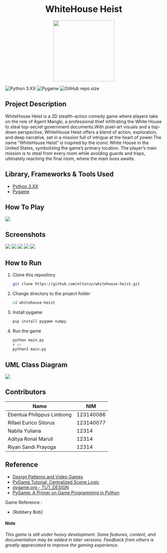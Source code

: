 <h1 align="center">WhiteHouse Heist</h1>
<p align="center">
  <img src="screenshots/banner.png" height="196px" />
</p>


![Python 3.XX](https://img.shields.io/badge/PYTHON-3.11-yellow?style=for-the-badge&logo=python&logoColor=yellow)
![Pygame](https://img.shields.io/badge/Pygame-orange?style=for-the-badge&logoColor=yellow)
![GitHub repo size](https://img.shields.io/github/repo-size/jo0707/the-adventure-of-atra?style=for-the-badge&color=green)



## Project Description
WhiteHouse Heist is a 2D stealth-action comedy game where players take on the role of Agent Mangki, a professional thief infiltrating the White House to steal top-secret government documents.With pixel-art visuals and a top-down perspective, WhiteHouse Heist offers a blend of action, exploration, and deep narrative, set in a mission full of intrigue at the heart of power.The name “WhiteHouse Heist” is inspired by the iconic White House in the United States, symbolizing the game’s primary location. The player’s main mission is to steal from every room while avoiding guards and traps, ultimately reaching the final room, where the main boss awaits.

## Library, Frameworks & Tools Used

- [Python 3.XX](https://www.python.org/)
- [Pygame](https://www.pygame.org/)


## How To Play
<img src="screenshots/how-to-play.png">


## Screenshots

<img src="screenshots/room1.png">
<img src="screenshots/room2.png">
<img src="screenshots/room3.png">
<img src="screenshots/room4.png">
<img src="screenshots/main-menu.png">


## How to Run

1. Clone this repository  
    ```bash
    git clone https://github.com/eltoruz/whitehouse-heist.git
    ```

2. Change directory to the project folder
    ```bash
    cd whitehouse-heist
    ```

3. Install pygame
    ```bash
    pip install pygame numpy 
    ```

4. Run the game
    ```bash
    python main.py
    # or
    python3 main.py
    ```

## UML Class Diagram

<img src="screenshots/uml.png">

## Contributors

| Name                           | NIM         |
|--------------------------      |-------------|
| Ebentua Philippus Limbong      | 123140086   | 
| Rifael Eurico Sitorus          | 123140077   | 
| Nabila Yuliana                 | 12314  | 
| Aditya Ronal Maruli            | 12314   | 
| Riyan Sandi Prayoga            | 12314   | 


## Reference
- [Design Patterns and Video Games](https://www.patternsgameprog.com/series/discover-python-and-patterns/)
- [PyGame Tutorial: Centralized Scene Logic](https://nerdparadise.com/programming/pygame/part7)
- [pygame.org - TUT_DESIGN](https://www.pygame.org/wiki/tut_design)
- [PyGame: A Primer on Game Programming in Python](https://realpython.com/pygame-a-primer/)

Game Reference :
- [Robbery Bob]

#### Note
<i>This game is still under heavy development. Some features, content, and documentation may be added in later versions. Feedback from others is greatly appreciated to improve the gaming experience.</i>

